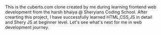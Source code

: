 This is the cuberto.com clone created by me during learning frontend web development from the harsh bhaiya @ Sheryians Coding School.
After crearting this project, I have successfully learned HTML,CSS,JS in detail and Shery JS at beginner level.
Let's see what's next for me in web development journey.

